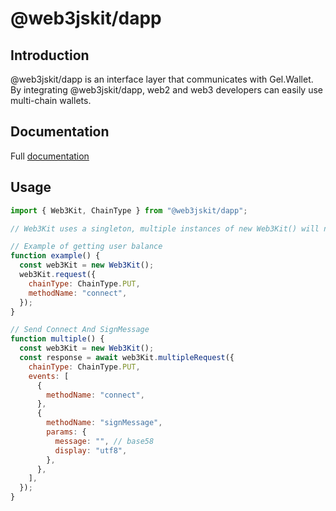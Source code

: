 # @web3jskit/dapp

## Introduction

@web3jskit/dapp is an interface layer that communicates with Gel.Wallet. By integrating @web3jskit/dapp, web2 and web3 developers can easily use multi-chain wallets.

## Documentation

Full [documentation](https://doc.gelwallet.com/)

## Usage

```javascript
import { Web3Kit, ChainType } from "@web3jskit/dapp";

// Web3Kit uses a singleton, multiple instances of new Web3Kit() will not cause memory consumption

// Example of getting user balance
function example() {
  const web3Kit = new Web3Kit();
  web3Kit.request({
    chainType: ChainType.PUT,
    methodName: "connect",
  });
}

// Send Connect And SignMessage
function multiple() {
  const web3Kit = new Web3Kit();
  const response = await web3Kit.multipleRequest({
    chainType: ChainType.PUT,
    events: [
      {
        methodName: "connect",
      },
      {
        methodName: "signMessage",
        params: {
          message: "", // base58
          display: "utf8",
        },
      },
    ],
  });
}
```
